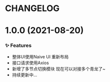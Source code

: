 # CHANGELOG

# 1.0.0 (2021-08-20)
### ✨ Features
- 整体UI使用Naive UI 重新布局
- 接口请求使用Axios
- 新增了多节点切换模块 现在可以对接多个青龙了~
- 持续更新中...
